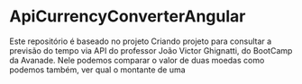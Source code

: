 # ApiCurrencyConverterAngular

Este repositório é baseado no projeto Criando projeto para consultar a previsão do tempo via API do professor João Victor Ghignatti, do BootCamp da Avanade.
Nele podemos comparar o valor de duas moedas como podemos também, ver qual o montante de uma